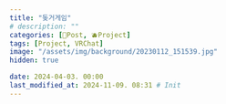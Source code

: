 ```yaml
---
title: "돚거게임"
# description: ""
categories: [📀Post, 🫐Project]
tags: [Project, VRChat]
image: "/assets/img/background/20230112_151539.jpg"
hidden: true

date: 2024-04-03. 00:00
last_modified_at: 2024-11-09. 08:31 # Init
---
```

